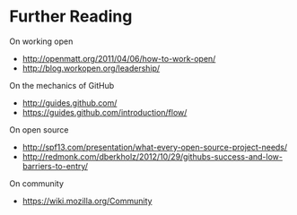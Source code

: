# Further Reading

On working open
* http://openmatt.org/2011/04/06/how-to-work-open/
* http://blog.workopen.org/leadership/

On the mechanics of GitHub
* http://guides.github.com/
* https://guides.github.com/introduction/flow/

On open source
* http://spf13.com/presentation/what-every-open-source-project-needs/
* http://redmonk.com/dberkholz/2012/10/29/githubs-success-and-low-barriers-to-entry/

On community
* https://wiki.mozilla.org/Community